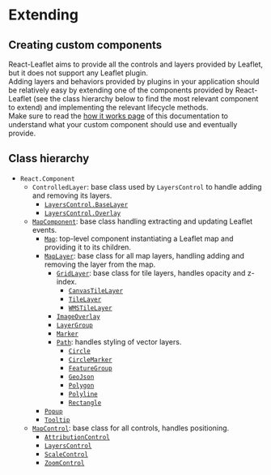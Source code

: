 # Extending

## Creating custom components

React-Leaflet aims to provide all the controls and layers provided by Leaflet, but it does not support any Leaflet plugin.  
Adding layers and behaviors provided by plugins in your application should be relatively easy by extending one of the components provided by React-Leaflet (see the class hierarchy below to find the most relevant component to extend) and implementing the relevant lifecycle methods.  
Make sure to read the [how it works page](How%20it%20works.md) of this documentation to understand what your custom component should use and eventually provide.

## Class hierarchy

- `React.Component`
  - `ControlledLayer`: base class used by `LayersControl` to handle adding and removing its layers.
    - [`LayersControl.BaseLayer`](Components.md#layerscontrolbaselayer)
    - [`LayersControl.Overlay`](Components.md#layerscontroloverlay)
  - [`MapComponent`](Components.md#mapcomponent): base class handling extracting and updating Leaflet events.
    - [`Map`](Components.md#map): top-level component instantiating a Leaflet map and providing it to its children.
    - [`MapLayer`](Components.md#maplayer): base class for all map layers, handling adding and removing the layer from the map.
      - [`GridLayer`](Components.md#gridlayer): base class for tile layers, handles opacity and z-index.
        - [`CanvasTileLayer`](Components.md#canvastilelayer)
        - [`TileLayer`](Components.md#tilelayer)
        - [`WMSTileLayer`](Components.md#wmstilelayer)
      - [`ImageOverlay`](Components.md#imageoverlay)
      - [`LayerGroup`](Components.md#layergroup)
      - [`Marker`](Components.md#marker)
      - [`Path`](Components.md#path): handles styling of vector layers.
        - [`Circle`](Components.md#circle)
        - [`CircleMarker`](Components.md#circlemarker)
        - [`FeatureGroup`](Components.md#featuregroup)
        - [`GeoJson`](Components.md#geojson)
        - [`Polygon`](Components.md#polygon)
        - [`Polyline`](Components.md#polyline)
        - [`Rectangle`](Components.md#rectangle)
    - [`Popup`](Components.md#popup)
    - [`Tooltip`](Components.md#tooltip)
  - [`MapControl`](Components.md#mapcontrol): base class for all controls, handles positioning.
    - [`AttributionControl`](Components.md#attributioncontrol)
    - [`LayersControl`](Components.md#layerscontrol)
    - [`ScaleControl`](Components.md#scalecontrol)
    - [`ZoomControl`](Components.md#zoomcontrol)
